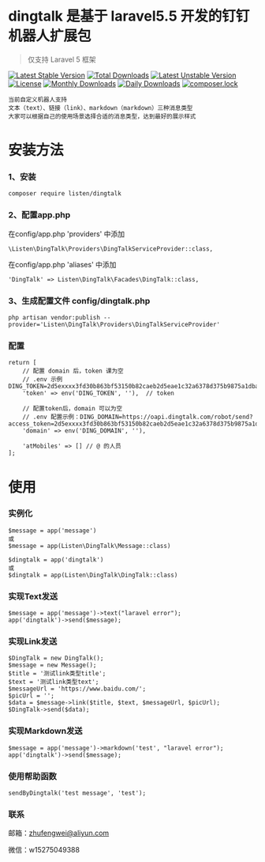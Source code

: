 # dingtalk 是基于 laravel5.5 开发的钉钉机器人扩展包

> 仅支持 Laravel 5 框架

[![Latest Stable Version](https://poser.pugx.org/listen/dingtalk/v/stable)](https://packagist.org/packages/listen/dingtalk)
[![Total Downloads](https://poser.pugx.org/listen/dingtalk/downloads)](https://packagist.org/packages/listen/dingtalk)
[![Latest Unstable Version](https://poser.pugx.org/listen/dingtalk/v/unstable)](https://packagist.org/packages/listen/dingtalk)
[![License](https://poser.pugx.org/listen/dingtalk/license)](https://packagist.org/packages/listen/dingtalk)
[![Monthly Downloads](https://poser.pugx.org/listen/dingtalk/d/monthly)](https://packagist.org/packages/listen/dingtalk)
[![Daily Downloads](https://poser.pugx.org/listen/dingtalk/d/daily)](https://packagist.org/packages/listen/dingtalk)
[![composer.lock](https://poser.pugx.org/listen/dingtalk/composerlock)](https://packagist.org/packages/listen/dingtalk)

```
当前自定义机器人支持
文本（text）、链接（link）、markdown（markdown）三种消息类型
大家可以根据自己的使用场景选择合适的消息类型，达到最好的展示样式
```

# 安装方法

### 1、安装

```
composer require listen/dingtalk
```
 
###  2、配置app.php

在config/app.php 'providers' 中添加 
```
\Listen\DingTalk\Providers\DingTalkServiceProvider::class,
```

在config/app.php 'aliases' 中添加
```
'DingTalk' => Listen\DingTalk\Facades\DingTalk::class,
```

###  3、生成配置文件 config/dingtalk.php

```
php artisan vendor:publish --provider='Listen\DingTalk\Providers\DingTalkServiceProvider'
```

### 配置

```
return [
    // 配置 domain 后，token 课为空
    // .env 示例 DING_TOKEN=2d5exxxx3fd30b863bf53150b82caeb2d5eae1c32a6378d375b9875a1dbadxxx
    'token' => env('DING_TOKEN', ''),  // token
    
    // 配置token后，domain 可以为空
    // .env 配置示例：DING_DOMAIN=https://oapi.dingtalk.com/robot/send?access_token=2d5exxxx3fd30b863bf53150b82caeb2d5eae1c32a6378d375b9875a1dbadxxx
    'domain' => env('DING_DOMAIN', ''), 
    
    'atMobiles' => [] // @ 的人员
];
```

# 使用

### 实例化
```
$message = app('message')
或
$message = app(Listen\DingTalk\Message::class)

$dingtalk = app('dingtalk')
或
$dingtalk = app(Listen\DingTalk\DingTalk::class)
```

### 实现Text发送

```
$message = app('message')->text("laravel error");
app('dingtalk')->send($message);
```

### 实现Link发送
```
$DingTalk = new DingTalk();
$message = new Message();
$title = '测试link类型title';
$text = '测试link类型text';
$messageUrl = 'https://www.baidu.com/';
$picUrl = '';
$data = $message->link($title, $text, $messageUrl, $picUrl);
$DingTalk->send($data);
```

### 实现Markdown发送
```
$message = app('message')->markdown('test', "laravel error");
app('dingtalk')->send($message);
```

### 使用帮助函数
```
sendByDingtalk('test message', 'test');
```

### 联系

邮箱：zhufengwei@aliyun.com

微信：w15275049388
